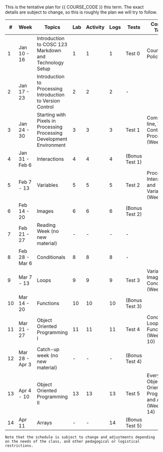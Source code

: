 This is the tentative plan for {{ COURSE_CODE }} this term.
The exact details are subject to change, so this is roughly the plan we will try to follow.

| #  | Week           | Topics                                                                       | Lab | Activity | Logs | Tests          | Concepts Tested                                                   |
|----|----------------|------------------------------------------------------------------------------|-----|----------|------|----------------|-------------------------------------------------------------------|
| 1  | Jan 10 - 16    | Introduction to COSC 123 <br /> Markdown and Technology Setup                | 1   | 1        | 1    | Test 0         | Course Policies                                                   |
| 2  | Jan 17 - 23    | Introduction to Processing <br /> Introduction to Version Control            | 2   | 2        | 2    | -              |                                                                   |
| 3  | Jan 24 - 30    | Starting with Pixels in Processing <br /> Processing Development Environment | 3   | 3        | 3    | Test 1         | Command-line, Version Control, Processing (Weeks 1-3)             |
| 4  | Jan 31 - Feb 6 | Interactions <br />                                                          | 4   | 4        | 4    | (Bonus Test 1) |                                                                   |
| 5  | Feb 7 - 13     | Variables<br />                                                              | 5   | 5        | 5    | Test 2         | Processing, Interactions and Variables (Weeks 3-5)                |
| 6  | Feb 14 - 20    | Images <br />                                                                | 6   | 6        | 6    | (Bonus Test 2) |                                                                   |
| 7  | Feb 21 - 27    | Reading Week (no new material)                                               | -   | -        | -    | -              |                                                                   |
| 8  | Feb 28 - Mar 6 | Conditionals <br />                                                          | 8   | 8        | 8    | -              |                                                                   |
| 9  | Mar 7 - 13     | Loops <br />                                                                 | 9   | 9        | 9    | Test 3         | Variables, Images, and Conditionals (Weeks 5-8)                   |
| 10 | Mar 14 - 20    | Functions <br />                                                             | 10  | 10       | 10   | (Bonus Test 3) |                                                                   |
| 11 | Mar 21 - 27    | Object Oriented Programming I <br />                                         | 11  | 11       | 11   | Test 4         | Conditionals, Loops, Functions (Weeks 8-10)                       |
| 12 | Mar 28 - Apr 3 | Catch-up week (no new material)                                              | -   | -        | -    | (Bonus Test 4) |                                                                   |
| 13 | Apr 4 - 10     | Object Oriented Programming II <br />                                        | 13  | 13       | 13   | Test 5         | Everything + Object Oriented Programming and Arrays (Weeks 11-14) |
| 14 | Apr 11         | Arrays <br />                                                                | -   | -        | 14   | (Bonus Test 5) |                                                                   |

```{note}
Note that the schedule is subject to change and adjustments depending on the needs of the class, and other pedagogical or logistical restrictions.
```